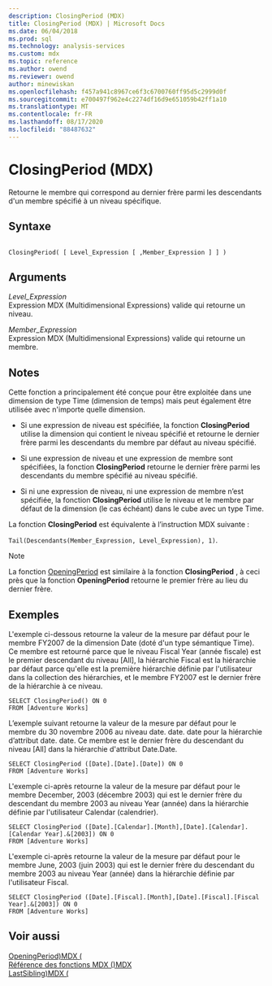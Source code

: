 ```yaml
---
description: ClosingPeriod (MDX)
title: ClosingPeriod (MDX) | Microsoft Docs
ms.date: 06/04/2018
ms.prod: sql
ms.technology: analysis-services
ms.custom: mdx
ms.topic: reference
ms.author: owend
ms.reviewer: owend
author: minewiskan
ms.openlocfilehash: f457a941c8967ce6f3c6700760ff95d5c2999d0f
ms.sourcegitcommit: e700497f962e4c2274df16d9e651059b42ff1a10
ms.translationtype: MT
ms.contentlocale: fr-FR
ms.lasthandoff: 08/17/2020
ms.locfileid: "88487632"
---
```

# <a name="closingperiod-mdx"></a>ClosingPeriod (MDX)


  Retourne le membre qui correspond au dernier frère parmi les descendants d'un membre spécifié à un niveau spécifique.  
  
## <a name="syntax"></a>Syntaxe  
  
```  
  
ClosingPeriod( [ Level_Expression [ ,Member_Expression ] ] )  
```  
  
## <a name="arguments"></a>Arguments  
 *Level_Expression*  
 Expression MDX (Multidimensional Expressions) valide qui retourne un niveau.  
  
 *Member_Expression*  
 Expression MDX (Multidimensional Expressions) valide qui retourne un membre.  
  
## <a name="remarks"></a>Notes  
 Cette fonction a principalement été conçue pour être exploitée dans une dimension de type Time (dimension de temps) mais peut également être utilisée avec n'importe quelle dimension.  
  
-   Si une expression de niveau est spécifiée, la fonction **ClosingPeriod** utilise la dimension qui contient le niveau spécifié et retourne le dernier frère parmi les descendants du membre par défaut au niveau spécifié.  
  
-   Si une expression de niveau et une expression de membre sont spécifiées, la fonction **ClosingPeriod** retourne le dernier frère parmi les descendants du membre spécifié au niveau spécifié.  
  
-   Si ni une expression de niveau, ni une expression de membre n’est spécifiée, la fonction **ClosingPeriod** utilise le niveau et le membre par défaut de la dimension (le cas échéant) dans le cube avec un type Time.  
  
 La fonction **ClosingPeriod** est équivalente à l’instruction MDX suivante :  
  
 `Tail(Descendants(Member_Expression, Level_Expression), 1)`.  
  
> [!NOTE]  
>  La fonction [OpeningPeriod](../mdx/openingperiod-mdx.md) est similaire à la fonction **ClosingPeriod** , à ceci près que la fonction **OpeningPeriod** retourne le premier frère au lieu du dernier frère.  
  
## <a name="examples"></a>Exemples  
 L'exemple ci-dessous retourne la valeur de la mesure par défaut pour le membre FY2007 de la dimension Date (doté d'un type sémantique Time). Ce membre est retourné parce que le niveau Fiscal Year (année fiscale) est le premier descendant du niveau [All], la hiérarchie Fiscal est la hiérarchie par défaut parce qu'elle est la première hiérarchie définie par l'utilisateur dans la collection des hiérarchies, et le membre FY2007 est le dernier frère de la hiérarchie à ce niveau.  
  
```  
SELECT ClosingPeriod() ON 0  
FROM [Adventure Works]  
```  
  
 L’exemple suivant retourne la valeur de la mesure par défaut pour le membre du 30 novembre 2006 au niveau date. date. date pour la hiérarchie d’attribut date. date. Ce membre est le dernier frère du descendant du niveau [All] dans la hiérarchie d'attribut Date.Date.  
  
```  
SELECT ClosingPeriod ([Date].[Date].[Date]) ON 0  
FROM [Adventure Works]  
```  
  
 L'exemple ci-après retourne la valeur de la mesure par défaut pour le membre December, 2003 (décembre 2003) qui est le dernier frère du descendant du membre 2003 au niveau Year (année) dans la hiérarchie définie par l'utilisateur Calendar (calendrier).  
  
```  
SELECT ClosingPeriod ([Date].[Calendar].[Month],[Date].[Calendar].[Calendar Year].&[2003]) ON 0  
FROM [Adventure Works]  
```  
  
 L'exemple ci-après retourne la valeur de la mesure par défaut pour le membre June, 2003 (juin 2003) qui est le dernier frère du descendant du membre 2003 au niveau Year (année) dans la hiérarchie définie par l'utilisateur Fiscal.  
  
```  
SELECT ClosingPeriod ([Date].[Fiscal].[Month],[Date].[Fiscal].[Fiscal Year].&[2003]) ON 0  
FROM [Adventure Works]  
```  
  
## <a name="see-also"></a>Voir aussi  
 [OpeningPeriod&#41;MDX &#40;](../mdx/openingperiod-mdx.md)   
 [Référence des fonctions MDX &#40;&#41;MDX ](../mdx/mdx-function-reference-mdx.md)   
 [LastSibling&#41;MDX &#40;](../mdx/lastsibling-mdx.md)  
  
  
